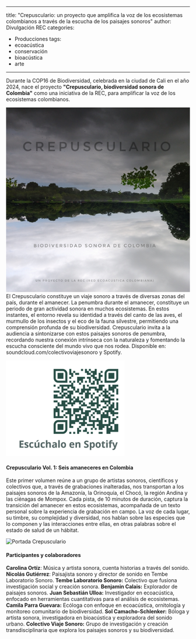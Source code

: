
---
title: "Crepusculario: un proyecto que amplifica la voz de los ecosistemas colombianos a través de la escucha de los paisajes sonoros"
author: Divulgación REC
categories:
  - Producciones
tags:
  - ecoacústica
  - conservación
  - bioacústica
  - arte
---

Durante la COP16 de Biodiversidad, celebrada en la ciudad de Cali en el año 2024, nace el proyecto **"Crepusculario, biodiversidad sonora de Colombia"** como una iniciativa de la REC, para amplificar la voz de los ecosistemas colombianos. 

![Portada Crepusculario](/assets/images/portada_crepusculario.jpeg)
El Crepusculario constituye un viaje sonoro a través de diversas zonas del país, durante el amanecer. La penumbra durante el amanecer, constituye un periodo de gran actividad sonora en muchos ecosistemas. En estos instantes, el entorno revela su identidad a través del canto de las aves, el murmullo de los insectos y el eco de la fauna silvestre, permitiendo una comprensión profunda de su biodiversidad. Crepusculario invita a la audiencia a sintonizarse con estos paisajes sonoros de penumbra, recordando nuestra conexión intrínseca con la naturaleza y fomentando la escucha consciente del mundo vivo que nos rodea. Disponible en: soundcloud.com/colectivoviajesonoro y Spotify.

![Crepusculario Spotify](/assets/images/qr_crepusculario.jpg)


#### **Crepusculario Vol. 1: Seis amaneceres en Colombia**
Este primer volumen reúne a un grupo de artistas sonoros, científicos y colectivos que, a través de grabaciones inalteradas, nos transportan a los paisajes sonoros de la Amazonía, la Orinoquía, el Chocó, la región Andina y las ciénagas de Mompox. Cada pista, de 10 minutos de duración, captura la transición del amanecer en estos ecosistemas, acompañada de un texto personal sobre la experiencia de grabación en campo. La voz de cada lugar, su timbre, su complejidad y diversidad, nos hablan sobre las especies que lo componen y las interacciones entre ellas, en otras palabras sobre el estado de salud de un hábitat.

![Portada Crepusculario](/assets/images/paisajes_amanecer_crepusculario.jpeg)

#### **Participantes y colaboradores**
**Carolina Ortíz**: Música y artista sonora, cuenta historias a través del sonido.
**Nicolás Gutiérrez**: Paisajista sonoro y director de sonido en Tembe Laboratorio Sonoro.
**Tembe Laboratorio Sonoro:** Colectivo que fusiona investigación social y creación sonora.
**Benjamin Calais:** Explorador de paisajes sonoros.
**Juan Sebastián Ulloa:** Investigador en ecoacústica, enfocado en herramientas cuantitativas para el análisis de ecosistemas.
**Camila Parra Guevara:** Ecóloga con enfoque en ecoacústica, ornitología y monitoreo comunitario de biodiversidad.
**Sol Camacho-Schlenker:** Bóloga y artista sonora, investigadora en bioacústica y exploradora del sonido urbano.
**Colectivo Viaje Sonoro:** Grupo de investigación y creación transdisciplinaria que explora los paisajes sonoros y su biodiversidad.
